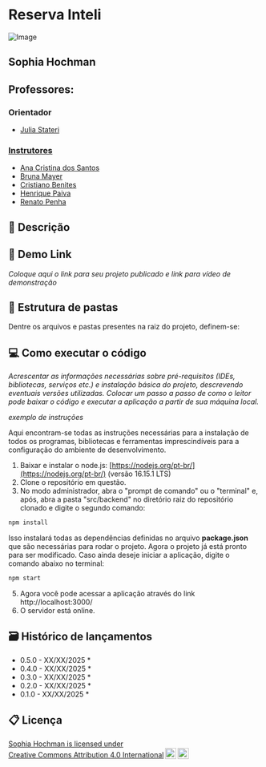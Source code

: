# Reserva Inteli


![Image](https://github.com/user-attachments/assets/91b5b6da-7e3a-4070-bbf2-3eead6687483)


## Sophia Hochman

## Professores:

### Orientador
- <a href="https://www.linkedin.com/in/JuliaStateri/">Julia Stateri
 
### Instrutores
- <a href="https://www.linkedin.com/in/anacristinadossantos/">Ana Cristina dos Santos </a>
- <a href="https://www.linkedin.com/">Bruna Mayer </a>
- <a href="https://www.linkedin.com/in/cristiano-benites-ph-d-687647a8/">Cristiano Benites </a>
- <a href="https://www.linkedin.com/in/henrique-mohallem-paiva-6854b460/">Henrique Paiva</a> 
- <a href="https://www.linkedin.com/in/renato-penha/">Renato Penha</a>

## 📝 Descrição



## 📝 Demo Link

_Coloque aqui o link para seu projeto publicado e link para vídeo de demonstração_

## 📁 Estrutura de pastas
Dentre os arquivos e pastas presentes na raiz do projeto, definem-se:




## 💻 Como executar o código

*Acrescentar as informações necessárias sobre pré-requisitos (IDEs, bibliotecas, serviços etc.) e instalação básica do projeto, descrevendo eventuais versões utilizadas. Colocar um passo a passo de como o leitor pode baixar o código e executar a aplicação a partir de sua máquina local.*

*exemplo de instruções*

Aqui encontram-se todas as instruções necessárias para a instalação de todos os programas, bibliotecas e ferramentas imprescindíveis para a configuração do ambiente de desenvolvimento.

1. Baixar e instalar o node.js: [https://nodejs.org/pt-br/](https://nodejs.org/pt-br/) (versão 16.15.1 LTS)
2. Clone o repositório em questão.
3. No modo administrador, abra o "prompt de comando" ou o "terminal" e, após, abra a pasta "src/backend" no diretório raiz do repositório clonado e digite o segundo comando:

```sh
npm install
```

Isso instalará todas as dependências definidas no arquivo <b>package.json</b> que são necessárias para rodar o projeto. Agora o projeto já está pronto para ser modificado. Caso ainda deseje iniciar a aplicação, digite o comando abaixo no terminal:

```sh
npm start
```
5. Agora você pode acessar a aplicação através do link http://localhost:3000/
6. O servidor está online.

## 🗃 Histórico de lançamentos

* 0.5.0 - XX/XX/2025
    * 
* 0.4.0 - XX/XX/2025
    * 
* 0.3.0 - XX/XX/2025
    * 
* 0.2.0 - XX/XX/2025
    * 
* 0.1.0 - XX/XX/2025
    *

   
   
    

## 📋 Licença
 <a href="https://www.linkedin.com/in/sophia-hochman-b821a4346/?utm_source=share&utm_campaign=share_via&utm_content=profile&utm_medium=ios_app">Sophia Hochman is licensed under <a href="https://creativecommons.org/licenses/by/4.0/?ref=chooser-v1" target="_blank" rel="license noopener noreferrer" style="display:inline-block;">Creative Commons Attribution 4.0 International<img style="height:22px!important;margin-left:3px;vertical-align:text-bottom;" src="https://mirrors.creativecommons.org/presskit/icons/cc.svg?ref=chooser-v1" alt=""><img style="height:22px!important;margin-left:3px;vertical-align:text-bottom;" src="https://mirrors.creativecommons.org/presskit/icons/by.svg?ref=chooser-v1" alt=""></a></p>
